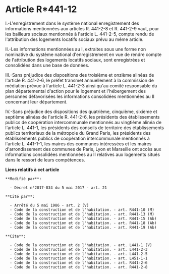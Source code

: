 # Article R*441-12

I.-L'enregistrement dans le système national enregistrement des informations mentionnées aux articles R. 441-2-8 et R.
441-2-9 vaut, pour les bailleurs sociaux mentionnés à l'article L. 441-2-5, compte rendu de l'attribution des logements
locatifs sociaux prévu au même article. 

II.-Les informations mentionnées au I, extraites sous une forme non nominative du système national d'enregistrement en vue de
rendre compte de l'attribution des logements locatifs sociaux, sont enregistrées et consolidées dans une base de données. 

III.-Sans préjudice des dispositions des troisième et onzième alinéas de l'article R. 441-2-6, le préfet transmet
annuellement à la commission de médiation prévue à l'article L. 441-2-3 ainsi qu'au comité responsable du plan départemental
d'action pour le logement et l'hébergement des personnes défavorisées les informations consolidées mentionnées au II
concernant leur département. 

IV.-Sans préjudice des dispositions des quatrième, cinquième, sixième et septième alinéas de l'article R. 441-2-6, les
présidents des établissements publics de coopération intercommunale mentionnés au vingtième alinéa de l'article L. 441-1, les
présidents des conseils de territoire des établissements publics territoriaux de la métropole du Grand Paris, les présidents
des établissements publics de coopération intercommunale mentionnés à l'article L. 441-1-1, les maires des communes
intéressées et les maires d'arrondissement des communes de Paris, Lyon et Marseille ont accès aux informations consolidées
mentionnées au II relatives aux logements situés dans le ressort de leurs compétences.

**Liens relatifs à cet article**

	**Modifié par**:

	  - Décret n°2017-834 du 5 mai 2017 - art. 21

	**Cité par**:

	  - Arrêté du 5 mai 1986 - art. 2 (V)
	  - Code de la construction et de l'habitation. - art. R441-10 (M)
	  - Code de la construction et de l'habitation. - art. R441-13 (M)
	  - Code de la construction et de l'habitation. - art. R441-15 (Ab)
	  - Code de la construction et de l'habitation. - art. R441-18 (Ab)
	  - Code de la construction et de l'habitation. - art. R441-19 (Ab)

	**Cite**:

	  - Code de la construction et de l'habitation. - art. L441-1 (V)
	  - Code de la construction et de l'habitation. - art. L441-2-3
	  - Code de la construction et de l'habitation. - art. L441-2-5
	  - Code de la construction et de l'habitation. - art. L451-1-1
	  - Code de la construction et de l'habitation. - art. R441-2-6
	  - Code de la construction et de l'habitation. - art. R441-2-8
